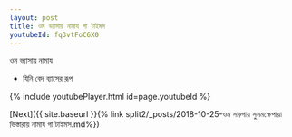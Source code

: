 ```yaml
---
layout: post
title: ওম ভ্যাসায় নামায গা টাইমস
youtubeId: fq3vtFoC6X0
---
```

 
 
 ওম ভ্যাসায় নামায  
 
 -  যিনি বেদ ব্যাসের রূপ 
 
  
 
  
 
 
 
 
 
 


{% include youtubePlayer.html id=page.youtubeId %}
 
[Next]({{ site.baseurl }}{% link  split2/_posts/2018-10-25-ওম সাড়্গায় সুসমক্ষেপায়া ভিস্তারায় নামায গা টাইমস.md%})
 
